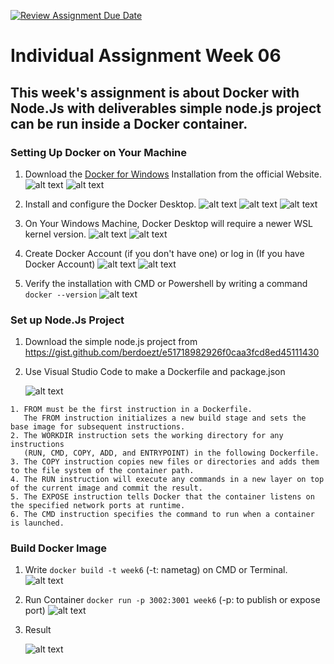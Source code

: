 [![Review Assignment Due Date](https://classroom.github.com/assets/deadline-readme-button-24ddc0f5d75046c5622901739e7c5dd533143b0c8e959d652212380cedb1ea36.svg)](https://classroom.github.com/a/nj7iw4Wb)

# Individual Assignment Week 06

## This week's assignment is about Docker with Node.Js with deliverables simple node.js project can be run inside a Docker container.

### Setting Up Docker on Your Machine
1. Download the [Docker for Windows](https://www.docker.com/products/docker-desktop/) Installation from the official Website.
   ![alt text](https://github.com/RevoU-FSSE-2/week-6-aljeazsharon/blob/main/assets/01.png?raw=true)
   ![alt text](https://github.com/RevoU-FSSE-2/week-6-aljeazsharon/blob/main/assets/02.png?raw=true)

 2. Install and configure the Docker Desktop.
    ![alt text](https://github.com/RevoU-FSSE-2/week-6-aljeazsharon/blob/main/assets/03.png?raw=true)
    ![alt text](https://github.com/RevoU-FSSE-2/week-6-aljeazsharon/blob/main/assets/04.png?raw=true)
    ![alt text](https://github.com/RevoU-FSSE-2/week-6-aljeazsharon/blob/main/assets/05.png?raw=true)
    
 3. On Your Windows Machine, Docker Desktop will require a newer WSL kernel version.
    ![alt text](https://github.com/RevoU-FSSE-2/week-6-aljeazsharon/blob/main/assets/07.png?raw=true)
    ![alt text](https://github.com/RevoU-FSSE-2/week-6-aljeazsharon/blob/main/assets/08.png?raw=true)
   
 4. Create Docker Account (if you don't have one) or log in (If you have Docker Account)
    ![alt text](https://github.com/RevoU-FSSE-2/week-6-aljeazsharon/blob/main/assets/10.png?raw=true)
    ![alt text](https://github.com/RevoU-FSSE-2/week-6-aljeazsharon/blob/main/assets/11.png?raw=true)

 5. Verify the installation with CMD or Powershell by writing a command
    ```docker --version```
   ![alt text](https://github.com/RevoU-FSSE-2/week-6-aljeazsharon/blob/main/assets/12.png?raw=true)

### Set up Node.Js Project

1. Download the simple node.js project from https://gist.github.com/berdoezt/e51718982926f0caa3fcd8ed45111430

   
2. Use Visual Studio Code to make a Dockerfile and package.json

   
   ![alt text](https://github.com/RevoU-FSSE-2/week-6-aljeazsharon/blob/main/assets/13.png?raw=true)

```
1. FROM must be the first instruction in a Dockerfile.
   The FROM instruction initializes a new build stage and sets the base image for subsequent instructions.
2. The WORKDIR instruction sets the working directory for any instructions
   (RUN, CMD, COPY, ADD, and ENTRYPOINT) in the following Dockerfile.
3. The COPY instruction copies new files or directories and adds them to the file system of the container path.
4. The RUN instruction will execute any commands in a new layer on top of the current image and commit the result.
5. The EXPOSE instruction tells Docker that the container listens on the specified network ports at runtime.
6. The CMD instruction specifies the command to run when a container is launched.
```

### Build Docker Image
1. Write ```docker build -t week6``` (-t: nametag) on CMD or Terminal.
   ![alt text](https://github.com/RevoU-FSSE-2/week-6-aljeazsharon/blob/main/assets/16.png?raw=true)
   
3. Run Container ```docker run -p 3002:3001 week6``` (-p: to publish or expose port)
   ![alt text](https://github.com/RevoU-FSSE-2/week-6-aljeazsharon/blob/main/assets/17.png?raw=true)


4. Result
   
   ![alt text](https://github.com/RevoU-FSSE-2/week-6-aljeazsharon/blob/main/assets/18.png?raw=true)
